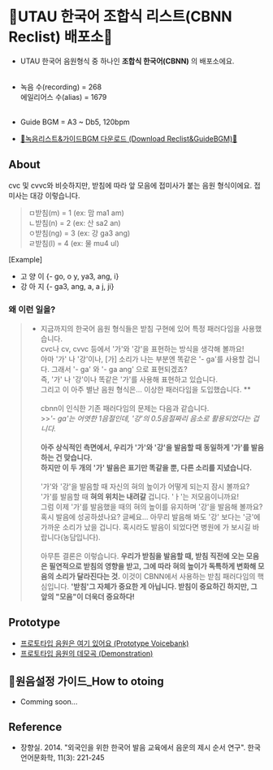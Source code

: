# 🎵UTAU 한국어 조합식 리스트(CBNN Reclist) 배포소🎵

- UTAU 한국어 음원형식 중 하나인 **조합식 한국어(CBNN)** 의 배포소에요.
<br><br>
- 녹음 수(recording) = 268 <br>에일리어스 수(alias) = 1679<br><br>
- Guide BGM = A3 ~ Db5, 120bpm

- [🐣녹음리스트&가이드BGM 다운로드 (Download Reclist&GuideBGM)🐣](https://github.com/EX3exp/UTAU-Korean-CBNN/releases/latest)

## About
cvc 및 cvvc와 비슷하지만, 받침에 따라 앞 모음에 접미사가 붙는 음원 형식이에요.
접미사는 대강 이렇습니다.<br>
> ㅁ받침(m) = 1 (ex: 맘 ma1 am)<br>
> ㄴ받침(n) = 2 (ex: 산 sa2 an) <br>
> ㅇ받침(ng) = 3 (ex: 강 ga3 ang) <br>
> ㄹ받침(l) = 4 (ex: 물 mu4 ul) 

[Example]
* 고 양 이
{- go, o y, ya3, ang, i}
* 강 아 지
{- ga3, ang, a, a j, ji}

### 왜 이런 일을?

> - 지금까지의 한국어 음원 형식들은 받침 구현에 있어 특정 패러다임을 사용했습니다. <br> cvc나 cv, cvvc 등에서 '가'와 '강'을 표현하는 방식을 생각해 볼까요! <br> 아마 '가' 나 '강'이나, [가] 소리가 나는 부분엔 똑같은 '- ga'를 사용할 겁니다. 그래서 '- ga' 와 '- ga ang' 으로 표현되겠죠? <br> 즉, '가' 나 '강'이나 똑같은 '가'를 사용해 표현하고 있습니다. <br>그리고 이 아주 별난 음원 형식은... 이상한 패러다임을 도입했습니다. **<br><br> cbnn이 인식한 기존 패러다임의 문제는 다음과 같습니다.  <br> >>*'- ga'는 어엿한 1음절인데, '강'의 0.5음절짜리 음소로 활용되었다는 겁니다.* <br><br>**아주 상식적인 측면에서, 우리가 '가'와 '강'을 발음할 때 동일하게 '가'를 발음하는 건 맞습니다. <br>하지만 이 두 개의 '가' 발음은 표기만 똑같을 뿐, 다른 소리를 지녔습니다.** <br><br> '가'와 '강'을 발음할 때 자신의 혀의 높이가 어떻게 되는지 잠시 볼까요? '가'를 발음할 때 **혀의 위치는 내려갈** 겁니다. 'ㅏ'는 저모음이니까요! <br> 그럼 이제 '가'를 발음했을 때의 혀의 높이를 유지하며 '강'을 발음해 볼까요? 혹시 발음에 성공하셨나요? 글쎄요... 아무리 발음해 봐도 '강' 보다는 '긍'에 가까운 소리가 났을 겁니다. 혹시라도 발음이 되었다면 병원에 가 보시길 바랍니다(농담입니다). <br><br>아무튼 결론은 이렇습니다. **우리가 받침을 발음할 때, 받침 직전에 오는 모음은 필연적으로 받침의 영향을 받고, 그에 따라 혀의 높이가 독특하게 변화해 모음의 소리가 달라진다는 것.** 이것이 CBNN에서 사용하는 받침 패러다임의 핵심입니다. **'받침'그 자체가 중요한 게 아닙니다. 받침이 중요하긴 하지만, 그 앞의 "모음"이 더욱더 중요하다!**
## Prototype
- [프로토타입 음원은 여기 있어요 (Prototype Voicebank)](https://ex3exp.github.io/VB-dister/pages/#)
- [프로토타입 음원의 데모곡 (Demonstration)](https://youtu.be/ExWL6BJxttk)


## 🧐원음설정 가이드_How to otoing 
- Comming soon...
  
## Reference
- 장향실. 2014. "외국인을 위한 한국어 발음 교육에서 음운의 제시 순서 연구". 한국언어문화학, 11(3): 221-245
